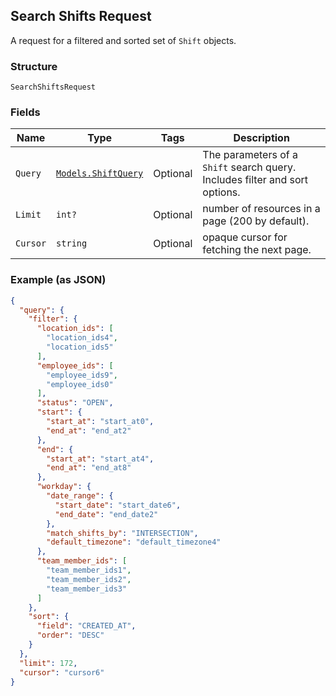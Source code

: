 ## Search Shifts Request

A request for a filtered and sorted set of `Shift` objects.

### Structure

`SearchShiftsRequest`

### Fields

| Name | Type | Tags | Description |
|  --- | --- | --- | --- |
| `Query` | [`Models.ShiftQuery`](/doc/models/shift-query.md) | Optional | The parameters of a `Shift` search query. Includes filter and sort options. |
| `Limit` | `int?` | Optional | number of resources in a page (200 by default). |
| `Cursor` | `string` | Optional | opaque cursor for fetching the next page. |

### Example (as JSON)

```json
{
  "query": {
    "filter": {
      "location_ids": [
        "location_ids4",
        "location_ids5"
      ],
      "employee_ids": [
        "employee_ids9",
        "employee_ids0"
      ],
      "status": "OPEN",
      "start": {
        "start_at": "start_at0",
        "end_at": "end_at2"
      },
      "end": {
        "start_at": "start_at4",
        "end_at": "end_at8"
      },
      "workday": {
        "date_range": {
          "start_date": "start_date6",
          "end_date": "end_date2"
        },
        "match_shifts_by": "INTERSECTION",
        "default_timezone": "default_timezone4"
      },
      "team_member_ids": [
        "team_member_ids1",
        "team_member_ids2",
        "team_member_ids3"
      ]
    },
    "sort": {
      "field": "CREATED_AT",
      "order": "DESC"
    }
  },
  "limit": 172,
  "cursor": "cursor6"
}
```

